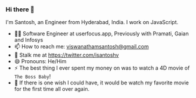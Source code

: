 ### Hi there 👋

I'm Santosh, an Engineer from Hyderabad, India. I work on JavaScript.

- 👨‍💻 Software Engineer at userfocus.app, Previously with Pramati, Gaian and Infosys
- 📫 How to reach me: viswanathamsantosh@gmail.com
- 🔭 Stalk me at https://twitter.com/isantoshv
- 😄 Pronouns: He/Him
- ⚡ The best thing I ever spent my money on was to watch a 4D movie of `The Boss Baby`!  
- 🧞 If there is one wish I could have, it would be watch my favorite movie for the first time all over again.
